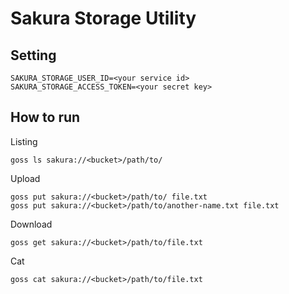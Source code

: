 Sakura Storage Utility
======================

Setting
-------

    SAKURA_STORAGE_USER_ID=<your service id>
    SAKURA_STORAGE_ACCESS_TOKEN=<your secret key>

How to run
----------

Listing

    goss ls sakura://<bucket>/path/to/

Upload

    goss put sakura://<bucket>/path/to/ file.txt
    goss put sakura://<bucket>/path/to/another-name.txt file.txt

Download

    goss get sakura://<bucket>/path/to/file.txt

Cat

    goss cat sakura://<bucket>/path/to/file.txt

